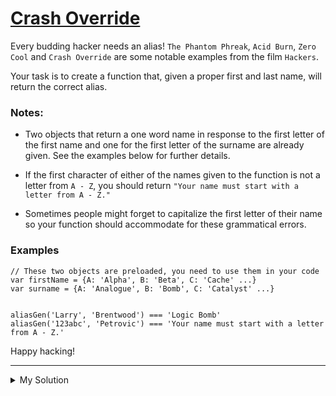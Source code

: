 # [Crash Override](https://www.codewars.com/kata/578c1e2edaa01a9a02000b7f)

Every budding hacker needs an alias! `The Phantom Phreak`, `Acid Burn`, `Zero Cool` and `Crash Override` are some
notable examples from the film `Hackers`.

Your task is to create a function that, given a proper first and last name, will return the correct alias.

### Notes:

- Two objects that return a one word name in response to the first letter of the first name and one for the first letter
  of the surname are already given. See the examples below for further details.

- If the first character of either of the names given to the function is not a letter from `A - Z`, you should return
  `"Your name must start with a letter from A - Z."`

- Sometimes people might forget to capitalize the first letter of their name so your function should accommodate for
  these grammatical errors.

### Examples

```
// These two objects are preloaded, you need to use them in your code
var firstName = {A: 'Alpha', B: 'Beta', C: 'Cache' ...}
var surname = {A: 'Analogue', B: 'Bomb', C: 'Catalyst' ...}


aliasGen('Larry', 'Brentwood') === 'Logic Bomb'
aliasGen('123abc', 'Petrovic') === 'Your name must start with a letter from A - Z.'
```

Happy hacking!

---

<details><summary>My Solution</summary>

```js
function aliasGen(first, sur) {
  let capFirst = first.toUpperCase()
  let capSur = sur.toUpperCase()

  // Check if both capitalized names start with uppercase letters
  return /^[A-Z]/.test(capFirst) && /^[A-Z]/.test(capSur)
    ? `${firstName[capFirst[0]]} ${surname[capSur[0]]}` // Return the generated alias
    : 'Your name must start with a letter from A - Z.' // Return an error message
}
```

</details>
